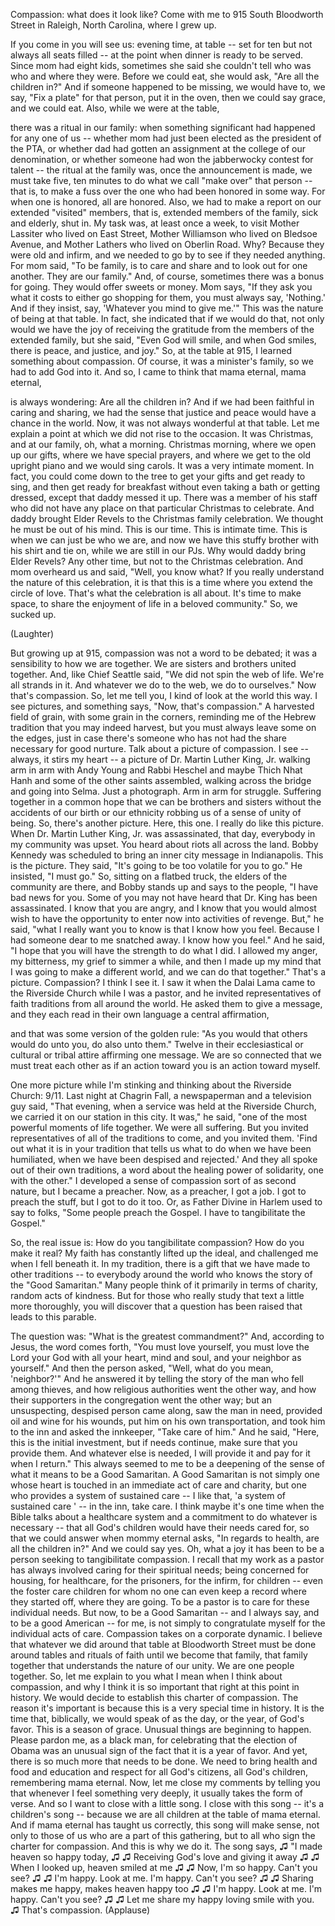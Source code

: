 

Compassion:
what does it look like?
Come with me to 915 South Bloodworth Street
in Raleigh, North Carolina, where I grew up.

If you come in you will see us: evening time,
at table -- set for ten but not always all seats filled --
at the point when dinner is ready to be served.
Since mom had eight kids,
sometimes she said she couldn&#39;t tell who was who and where they were.
Before we could eat, she would ask,
&quot;Are all the children in?&quot;
And if someone happened to be missing,
we would have to, we say, &quot;Fix a plate&quot; for that person, put it in the oven,
then we could say grace, and we could eat.
Also, while we were at the table,

there was a ritual in our family:
when something significant had happened for any one of us --
whether mom had just been elected as the president of the PTA,
or whether dad had gotten an assignment at the college of our denomination,
or whether someone had won the jabberwocky contest for talent --
the ritual at the family was, once the announcement is made,
we must take five, ten minutes to do what we call &quot;make over&quot; that person --
that is, to make a fuss over the one who had been honored in some way.
For when one is honored, all are honored.
Also, we had to make a report on our extended &quot;visited&quot; members,
that is, extended members of the family,
sick and elderly, shut in.
My task was, at least once a week, to visit Mother Lassiter
who lived on East Street,
Mother Williamson who lived on Bledsoe Avenue,
and Mother Lathers who lived on Oberlin Road.
Why? Because they were old and infirm,
and we needed to go by to see if they needed anything.
For mom said, &quot;To be family, is to care and share and to look out for one another.
They are our family.&quot;
And, of course, sometimes there was a bonus for going.
They would offer sweets or money.
Mom says, &quot;If they ask you what it costs to either go shopping for them,
you must always say, &#39;Nothing.&#39;
And if they insist, say, &#39;Whatever you mind to give me.&#39;&quot;
This was the nature of being at that table.
In fact, she indicated that if we would do that,
not only would we have the joy of receiving the gratitude
from the members of the extended family,
but she said, &quot;Even God will smile, and when God smiles,
there is peace, and justice, and joy.&quot;
So, at the table at 915, I learned something about compassion.
Of course, it was a minister&#39;s family,
so we had to add God into it.
And so, I came to think that mama eternal, mama eternal,

is always wondering: Are all the children in?
And if we had been faithful in caring and sharing,
we had the sense that justice and peace would have a chance in the world.
Now, it was not always wonderful at that table.
Let me explain a point at which we did not rise to the occasion.
It was Christmas, and at our family, oh, what a morning.
Christmas morning, where we open up our gifts,
where we have special prayers, and where we get to the old upright piano
and we would sing carols. It was a very intimate moment.
In fact, you could come down to the tree to get your gifts and get ready to sing,
and then get ready for breakfast without even taking a bath or getting dressed,
except that daddy messed it up.
There was a member of his staff who did not have any place
on that particular Christmas to celebrate.
And daddy brought Elder Revels to the Christmas family celebration.
We thought he must be out of his mind.
This is our time. This is intimate time.
This is when we can just be who we are,
and now we have this stuffy brother
with his shirt and tie on, while we are still in our PJs.
Why would daddy bring Elder Revels?
Any other time, but not to the Christmas celebration.
And mom overheard us and said,
&quot;Well, you know what? If you really understand the nature of this celebration,
it is that this is a time where you extend the circle of love.
That&#39;s what the celebration is all about.
It&#39;s time to make space, to share the enjoyment of life in a beloved community.&quot;
So, we sucked up.

(Laughter)

But growing up at 915, compassion was not a word to be debated;
it was a sensibility to how we are together.
We are sisters and brothers united together.
And, like Chief Seattle said, &quot;We did not spin the web of life.
We&#39;re all strands in it.
And whatever we do to the web, we do to ourselves.&quot;
Now that&#39;s compassion.
So, let me tell you, I kind of look at the world this way.
I see pictures, and something says, &quot;Now, that&#39;s compassion.&quot;
A harvested field of grain, with some grain in the corners,
reminding me of the Hebrew tradition
that you may indeed harvest,
but you must always leave some on the edges,
just in case there&#39;s someone who has not
had the share necessary for good nurture.
Talk about a picture of compassion.
I see -- always, it stirs my heart --
a picture of Dr. Martin Luther King, Jr.
walking arm in arm with Andy Young and Rabbi Heschel
and maybe Thich Nhat Hanh and some of the other saints assembled,
walking across the bridge and going into Selma.
Just a photograph.
Arm in arm for struggle.
Suffering together in a common hope that we can be brothers and sisters
without the accidents of our birth or our ethnicity
robbing us of a sense of unity of being.
So, there&#39;s another picture. Here, this one. I really do like this picture.
When Dr. Martin Luther King, Jr. was assassinated,
that day, everybody in my community was upset.
You heard about riots all across the land.
Bobby Kennedy was scheduled to bring an inner city message in Indianapolis.
This is the picture. They said,
&quot;It&#39;s going to be too volatile for you to go.&quot;
He insisted, &quot;I must go.&quot;
So, sitting on a flatbed truck,
the elders of the community are there,
and Bobby stands up and says to the people,
&quot;I have bad news for you.
Some of you may not have heard that Dr. King has been assassinated.
I know that you are angry,
and I know that you would almost wish to have the opportunity
to enter now into activities of revenge. But,&quot;
he said, &quot;what I really want you to know is that I know how you feel.
Because I had someone dear to me snatched away.
I know how you feel.&quot;
And he said, &quot;I hope that you will have the strength to do what I did.
I allowed my anger, my bitterness, my grief to simmer a while,
and then I made up my mind that I was going to make a different world,
and we can do that together.&quot;
That&#39;s a picture. Compassion? I think I see it.
I saw it when the Dalai Lama came to the Riverside Church while I was a pastor,
and he invited representatives of faith traditions from all around the world.
He asked them to give a message,
and they each read in their own language a central affirmation,

and that was some version of the golden rule:
&quot;As you would that others would do unto you,
do also unto them.&quot;
Twelve in their ecclesiastical or cultural or tribal attire
affirming one message.
We are so connected that we must treat each other
as if an action toward you is an action toward myself.

One more picture while I&#39;m stinking and thinking about the Riverside Church:
9/11. Last night at Chagrin Fall,
a newspaperman and a television guy said,
&quot;That evening, when a service was held at the Riverside Church,
we carried it on our station in this city.
It was,&quot; he said, &quot;one of the most powerful moments of life together.
We were all suffering.
But you invited representatives of all of the traditions to come,
and you invited them.
&#39;Find out what it is in your tradition
that tells us what to do when we have been humiliated,
when we have been despised and rejected.&#39;
And they all spoke out of their own traditions,
a word about the healing power of solidarity, one with the other.&quot;
I developed a sense of compassion sort of as second nature,
but I became a preacher.
Now, as a preacher, I got a job. I got to preach the stuff,
but I got to do it too.
Or, as Father Divine in Harlem used to say to folks,
&quot;Some people preach the Gospel.
I have to tangibilitate the Gospel.&quot;

So, the real issue is: How do you tangibilitate compassion?
How do you make it real?
My faith has constantly lifted up the ideal,
and challenged me when I fell beneath it.
In my tradition, there is a gift that we have made to other traditions --
to everybody around the world who knows the story of the &quot;Good Samaritan.&quot;
Many people think of it primarily in terms of charity,
random acts of kindness.
But for those who really study that text a little more thoroughly,
you will discover that a question has been raised
that leads to this parable.

The question was: &quot;What is the greatest commandment?&quot;
And, according to Jesus, the word comes forth,
&quot;You must love yourself,
you must love the Lord your God with all your heart, mind and soul,
and your neighbor as yourself.&quot;
And then the person asked, &quot;Well, what do you mean, &#39;neighbor?&#39;&quot;
And he answered it by telling the story of the man who fell among thieves,
and how religious authorities went the other way,
and how their supporters in the congregation went the other way;
but an unsuspecting, despised person came along,
saw the man in need,
provided oil and wine for his wounds,
put him on his own transportation,
and took him to the inn
and asked the innkeeper, &quot;Take care of him.&quot;
And he said, &quot;Here, this is the initial investment,
but if needs continue, make sure that you provide them.
And whatever else is needed, I will provide it and pay for it when I return.&quot;
This always seemed to me to be a deepening
of the sense of what it means to be a Good Samaritan.
A Good Samaritan is not simply one whose heart is touched
in an immediate act of care and charity,
but one who provides a system of sustained care -- I like that,
&#39;a system of sustained care &#39; -- in the inn, take care.
I think maybe it&#39;s one time when the Bible talks about a healthcare system
and a commitment to do whatever is necessary --
that all God&#39;s children would have their needs cared for,
so that we could answer when mommy eternal asks, &quot;In regards to health,
are all the children in?&quot; And we could say yes.
Oh, what a joy it has been to be a person seeking to tangibilitate compassion.
I recall that my work as a pastor
has always involved caring for their spiritual needs;
being concerned for housing, for healthcare,
for the prisoners, for the infirm, for children --
even the foster care children for whom no one can even keep a record
where they started off, where they are going.
To be a pastor is to care for these individual needs.
But now, to be a Good Samaritan -- and I always say,
and to be a good American -- for me,
is not simply to congratulate myself for the individual acts of care.
Compassion takes on a corporate dynamic.
I believe that whatever we did around that table at Bloodworth Street
must be done around tables and rituals of faith
until we become that family, that family together
that understands the nature of our unity.
We are one people together.
So, let me explain to you what I mean when I think about compassion,
and why I think it is so important that right at this point in history.
We would decide to establish this charter of compassion.
The reason it&#39;s important is because this is a very special time in history.
It is the time that, biblically, we would speak of as
the day, or the year, of God&#39;s favor.
This is a season of grace.
Unusual things are beginning to happen.
Please pardon me, as a black man, for celebrating
that the election of Obama was an unusual sign
of the fact that it is a year of favor.
And yet, there is so much more that needs to be done.
We need to bring health and food and education
and respect for all God&#39;s citizens, all God&#39;s children,
remembering mama eternal.
Now, let me close my comments by telling you
that whenever I feel something very deeply,
it usually takes the form of verse.
And so I want to close with a little song.
I close with this song -- it&#39;s a children&#39;s song --
because we are all children at the table of mama eternal.
And if mama eternal has taught us correctly,
this song will make sense, not only to those of us who are a part of this gathering,
but to all who sign the charter for compassion.
And this is why we do it.
The song says, ♫ &quot;I made heaven so happy today, ♫
♫ Receiving God&#39;s love and giving it away ♫
♫ When I looked up, heaven smiled at me ♫
♫ Now, I&#39;m so happy. Can&#39;t you see? ♫
♫ I&#39;m happy. Look at me. I&#39;m happy. Can&#39;t you see? ♫
♫ Sharing makes me happy, makes heaven happy too ♫
♫ I&#39;m happy. Look at me. I&#39;m happy. Can&#39;t you see? ♫
♫ Let me share my happy loving smile with you. ♫
That&#39;s compassion. 
(Applause)

